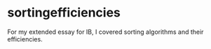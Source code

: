 # sortingefficiencies
For my extended essay for IB, I covered sorting algorithms and their efficiencies.

